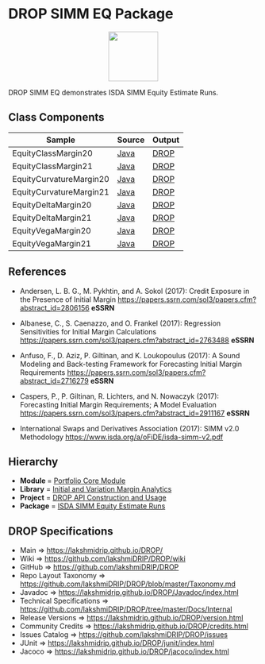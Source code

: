 # DROP SIMM EQ Package

<p align="center"><img src="https://github.com/lakshmiDRIP/DROP/blob/master/DRIP_Logo.gif?raw=true" width="100"></p>

DROP SIMM EQ demonstrates ISDA SIMM Equity Estimate Runs.


## Class Components

 |     Sample     | Source | Output |
 |----------------|--------|--------|
 | EquityClassMargin20 | [Java](https://github.com/lakshmiDRIP/DROP/tree/master/src/main/java/org/drip/sample/simmeq/EquityClassMargin20.java) | [DROP](https://github.com/lakshmiDRIP/DROP/blob/master/drop/org/drip/sample/simmeq/EquityClassMargin20.drop) |
 | EquityClassMargin21 | [Java](https://github.com/lakshmiDRIP/DROP/tree/master/src/main/java/org/drip/sample/simmeq/EquityClassMargin21.java) | [DROP](https://github.com/lakshmiDRIP/DROP/blob/master/drop/org/drip/sample/simmeq/EquityClassMargin21.drop) |
 | EquityCurvatureMargin20 | [Java](https://github.com/lakshmiDRIP/DROP/tree/master/src/main/java/org/drip/sample/simmeq/EquityCurvatureMargin20.java) | [DROP](https://github.com/lakshmiDRIP/DROP/blob/master/drop/org/drip/sample/simmeq/EquityCurvatureMargin20.drop) |
 | EquityCurvatureMargin21 | [Java](https://github.com/lakshmiDRIP/DROP/tree/master/src/main/java/org/drip/sample/simmeq/EquityCurvatureMargin21.java) | [DROP](https://github.com/lakshmiDRIP/DROP/blob/master/drop/org/drip/sample/simmeq/EquityCurvatureMargin21.drop) |
 | EquityDeltaMargin20 | [Java](https://github.com/lakshmiDRIP/DROP/tree/master/src/main/java/org/drip/sample/simmeq/EquityDeltaMargin20.java) | [DROP](https://github.com/lakshmiDRIP/DROP/blob/master/drop/org/drip/sample/simmeq/EquityDeltaMargin20.drop) |
 | EquityDeltaMargin21 | [Java](https://github.com/lakshmiDRIP/DROP/tree/master/src/main/java/org/drip/sample/simmeq/EquityDeltaMargin21.java) | [DROP](https://github.com/lakshmiDRIP/DROP/blob/master/drop/org/drip/sample/simmeq/EquityDeltaMargin21.drop) |
 | EquityVegaMargin20 | [Java](https://github.com/lakshmiDRIP/DROP/tree/master/src/main/java/org/drip/sample/simmeq/EquityVegaMargin20.java) | [DROP](https://github.com/lakshmiDRIP/DROP/blob/master/drop/org/drip/sample/simmeq/EquityVegaMargin20.drop) |
 | EquityVegaMargin21 | [Java](https://github.com/lakshmiDRIP/DROP/tree/master/src/main/java/org/drip/sample/simmeq/EquityVegaMargin21.java) | [DROP](https://github.com/lakshmiDRIP/DROP/blob/master/drop/org/drip/sample/simmeq/EquityVegaMargin21.drop) |


## References

 * Andersen, L. B. G., M. Pykhtin, and A. Sokol (2017): Credit Exposure in the Presence of Initial Margin https://papers.ssrn.com/sol3/papers.cfm?abstract_id=2806156 <b>eSSRN</b>

 * Albanese, C., S. Caenazzo, and O. Frankel (2017): Regression Sensitivities for Initial Margin Calculations https://papers.ssrn.com/sol3/papers.cfm?abstract_id=2763488 <b>eSSRN</b>

 * Anfuso, F., D. Aziz, P. Giltinan, and K. Loukopoulus (2017): A Sound Modeling and Back-testing Framework for Forecasting Initial Margin Requirements https://papers.ssrn.com/sol3/papers.cfm?abstract_id=2716279 <b>eSSRN</b>

 * Caspers, P., P. Giltinan, R. Lichters, and N. Nowaczyk (2017): Forecasting Initial Margin Requirements; A Model Evaluation https://papers.ssrn.com/sol3/papers.cfm?abstract_id=2911167 <b>eSSRN</b>

 * International Swaps and Derivatives Association (2017): SIMM v2.0 Methodology https://www.isda.org/a/oFiDE/isda-simm-v2.pdf


## Hierarchy

 <ul>
	<li><b>Module </b> = <a href = "https://github.com/lakshmiDRIP/DROP/tree/master/PortfolioCore.md">Portfolio Core Module</a></li>
	<li><b>Library</b> = <a href = "https://github.com/lakshmiDRIP/DROP/tree/master/MarginAnalyticsLibrary.md">Initial and Variation Margin Analytics</a></li>
	<li><b>Project</b> = <a href = "https://github.com/lakshmiDRIP/DROP/tree/master/src/main/java/org/drip/sample/README.md">DROP API Construction and Usage</a></li>
	<li><b>Package</b> = <a href = "https://github.com/lakshmiDRIP/DROP/tree/master/src/main/java/org/drip/sample/simmeq/README.md">ISDA SIMM Equity Estimate Runs</a></li>
 </ul>


## DROP Specifications

 * Main                     => https://lakshmidrip.github.io/DROP/
 * Wiki                     => https://github.com/lakshmiDRIP/DROP/wiki
 * GitHub                   => https://github.com/lakshmiDRIP/DROP
 * Repo Layout Taxonomy     => https://github.com/lakshmiDRIP/DROP/blob/master/Taxonomy.md
 * Javadoc                  => https://lakshmidrip.github.io/DROP/Javadoc/index.html
 * Technical Specifications => https://github.com/lakshmiDRIP/DROP/tree/master/Docs/Internal
 * Release Versions         => https://lakshmidrip.github.io/DROP/version.html
 * Community Credits        => https://lakshmidrip.github.io/DROP/credits.html
 * Issues Catalog           => https://github.com/lakshmiDRIP/DROP/issues
 * JUnit                    => https://lakshmidrip.github.io/DROP/junit/index.html
 * Jacoco                   => https://lakshmidrip.github.io/DROP/jacoco/index.html
